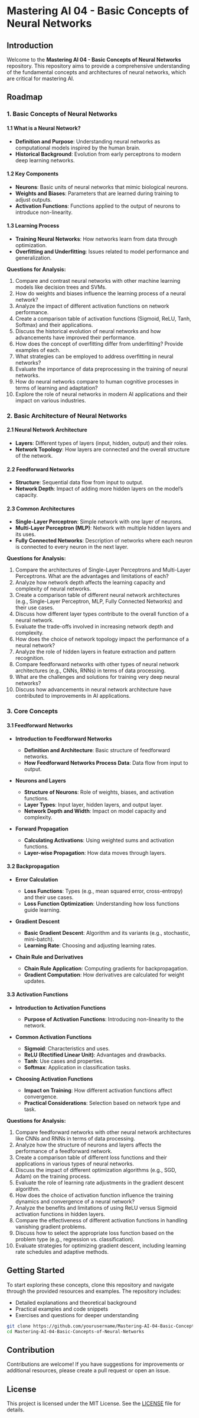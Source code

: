 # Mastering AI 04 - Basic Concepts of Neural Networks

## Introduction

Welcome to the **Mastering AI 04 - Basic Concepts of Neural Networks** repository. This repository aims to provide a comprehensive understanding of the fundamental concepts and architectures of neural networks, which are critical for mastering AI.

## Roadmap

### 1. Basic Concepts of Neural Networks

#### 1.1 What is a Neural Network?
- **Definition and Purpose**: Understanding neural networks as computational models inspired by the human brain.
- **Historical Background**: Evolution from early perceptrons to modern deep learning networks.

#### 1.2 Key Components
- **Neurons**: Basic units of neural networks that mimic biological neurons.
- **Weights and Biases**: Parameters that are learned during training to adjust outputs.
- **Activation Functions**: Functions applied to the output of neurons to introduce non-linearity.

#### 1.3 Learning Process
- **Training Neural Networks**: How networks learn from data through optimization.
- **Overfitting and Underfitting**: Issues related to model performance and generalization.

**Questions for Analysis:**
1. Compare and contrast neural networks with other machine learning models like decision trees and SVMs.
2. How do weights and biases influence the learning process of a neural network?
3. Analyze the impact of different activation functions on network performance.
4. Create a comparison table of activation functions (Sigmoid, ReLU, Tanh, Softmax) and their applications.
5. Discuss the historical evolution of neural networks and how advancements have improved their performance.
6. How does the concept of overfitting differ from underfitting? Provide examples of each.
7. What strategies can be employed to address overfitting in neural networks?
8. Evaluate the importance of data preprocessing in the training of neural networks.
9. How do neural networks compare to human cognitive processes in terms of learning and adaptation?
10. Explore the role of neural networks in modern AI applications and their impact on various industries.

### 2. Basic Architecture of Neural Networks

#### 2.1 Neural Network Architecture
- **Layers**: Different types of layers (input, hidden, output) and their roles.
- **Network Topology**: How layers are connected and the overall structure of the network.

#### 2.2 Feedforward Networks
- **Structure**: Sequential data flow from input to output.
- **Network Depth**: Impact of adding more hidden layers on the model’s capacity.

#### 2.3 Common Architectures
- **Single-Layer Perceptron**: Simple network with one layer of neurons.
- **Multi-Layer Perceptron (MLP)**: Network with multiple hidden layers and its uses.
- **Fully Connected Networks**: Description of networks where each neuron is connected to every neuron in the next layer.

**Questions for Analysis:**
1. Compare the architectures of Single-Layer Perceptrons and Multi-Layer Perceptrons. What are the advantages and limitations of each?
2. Analyze how network depth affects the learning capacity and complexity of neural networks.
3. Create a comparison table of different neural network architectures (e.g., Single-Layer Perceptron, MLP, Fully Connected Networks) and their use cases.
4. Discuss how different layer types contribute to the overall function of a neural network.
5. Evaluate the trade-offs involved in increasing network depth and complexity.
6. How does the choice of network topology impact the performance of a neural network?
7. Analyze the role of hidden layers in feature extraction and pattern recognition.
8. Compare feedforward networks with other types of neural network architectures (e.g., CNNs, RNNs) in terms of data processing.
9. What are the challenges and solutions for training very deep neural networks?
10. Discuss how advancements in neural network architecture have contributed to improvements in AI applications.

### 3. Core Concepts

#### 3.1 Feedforward Networks
- **Introduction to Feedforward Networks**
  - **Definition and Architecture**: Basic structure of feedforward networks.
  - **How Feedforward Networks Process Data**: Data flow from input to output.

- **Neurons and Layers**
  - **Structure of Neurons**: Role of weights, biases, and activation functions.
  - **Layer Types**: Input layer, hidden layers, and output layer.
  - **Network Depth and Width**: Impact on model capacity and complexity.

- **Forward Propagation**
  - **Calculating Activations**: Using weighted sums and activation functions.
  - **Layer-wise Propagation**: How data moves through layers.

#### 3.2 Backpropagation
- **Error Calculation**
  - **Loss Functions**: Types (e.g., mean squared error, cross-entropy) and their use cases.
  - **Loss Function Optimization**: Understanding how loss functions guide learning.

- **Gradient Descent**
  - **Basic Gradient Descent**: Algorithm and its variants (e.g., stochastic, mini-batch).
  - **Learning Rate**: Choosing and adjusting learning rates.

- **Chain Rule and Derivatives**
  - **Chain Rule Application**: Computing gradients for backpropagation.
  - **Gradient Computation**: How derivatives are calculated for weight updates.

#### 3.3 Activation Functions
- **Introduction to Activation Functions**
  - **Purpose of Activation Functions**: Introducing non-linearity to the network.

- **Common Activation Functions**
  - **Sigmoid**: Characteristics and uses.
  - **ReLU (Rectified Linear Unit)**: Advantages and drawbacks.
  - **Tanh**: Use cases and properties.
  - **Softmax**: Application in classification tasks.

- **Choosing Activation Functions**
  - **Impact on Training**: How different activation functions affect convergence.
  - **Practical Considerations**: Selection based on network type and task.

**Questions for Analysis:**
1. Compare feedforward networks with other neural network architectures like CNNs and RNNs in terms of data processing.
2. Analyze how the structure of neurons and layers affects the performance of a feedforward network.
3. Create a comparison table of different loss functions and their applications in various types of neural networks.
4. Discuss the impact of different optimization algorithms (e.g., SGD, Adam) on the training process.
5. Evaluate the role of learning rate adjustments in the gradient descent algorithm.
6. How does the choice of activation function influence the training dynamics and convergence of a neural network?
7. Analyze the benefits and limitations of using ReLU versus Sigmoid activation functions in hidden layers.
8. Compare the effectiveness of different activation functions in handling vanishing gradient problems.
9. Discuss how to select the appropriate loss function based on the problem type (e.g., regression vs. classification).
10. Evaluate strategies for optimizing gradient descent, including learning rate schedules and adaptive methods.

## Getting Started

To start exploring these concepts, clone this repository and navigate through the provided resources and examples. The repository includes:

- Detailed explanations and theoretical background
- Practical examples and code snippets
- Exercises and questions for deeper understanding

```bash
git clone https://github.com/yourusername/Mastering-AI-04-Basic-Concepts-of-Neural-Networks.git
cd Mastering-AI-04-Basic-Concepts-of-Neural-Networks
```

## Contribution

Contributions are welcome! If you have suggestions for improvements or additional resources, please create a pull request or open an issue.

## License

This project is licensed under the MIT License. See the [LICENSE](LICENSE) file for details.


